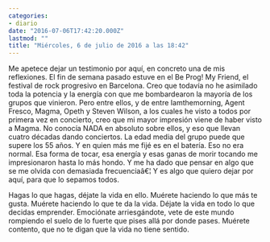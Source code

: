 ```yaml
---
categories:
- diario
date: "2016-07-06T17:42:20.000Z"
lastmod: ""
title: "Miércoles, 6 de julio de 2016 a las 18:42"
---
```


Me apetece dejar un testimonio por aquí, en concreto una de mis reflexiones. El fin de semana pasado estuve en el Be Prog! My Friend, el festival de rock progresivo en Barcelona. Creo que todavía no he asimilado toda la potencia y la energía con que me bombardearon la mayoría de los grupos que vinieron. Pero entre ellos, y de entre Iamthemorning, Agent Fresco, Magma, Opeth y Steven Wilson, a los cuales he visto a todos por primera vez en concierto, creo que mi mayor impresión viene de haber visto a Magma. No conocía NADA en absoluto sobre ellos, y eso que llevan cuatro décadas dando conciertos. La edad media del grupo puede que supere los 55 años. Y en quien más me fijé es en el batería. Eso no era normal. Esa forma de tocar, esa energía y esas ganas de morir tocando me impresionaron hasta lo más hondo. Y me ha dado que pensar en algo que se me olvida con demasiada frecuenciaâ€¦ Y es algo que quiero dejar por aquí, para que lo sepamos todos.


Hagas lo que hagas, déjate la vida en ello. Muérete haciendo lo que más te gusta. Muérete haciendo lo que te da la vida. Déjate la vida en todo lo que decidas emprender. Emociónate arriesgándote, vete de este mundo rompiendo el suelo de lo fuerte que pises allá por donde pases. Muérete contento, que no te digan que la vida no tiene sentido.